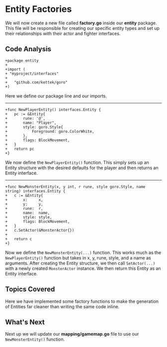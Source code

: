# Entity Factories
We will now create a new file called **factory.go** inside our **entity** package. This file will be responsible for creating our specific entity types and set up their relationships with their actor and fighter interfaces.

## Code Analysis
```
+package entity
+
+import (
+ "myproject/interfaces"
+
+	"github.com/kettek/goro"
+)
```
Here we define our package line and our imports.

---
```
+func NewPlayerEntity() interfaces.Entity {
+	pc := &Entity{
+		rune: '@',
+		name: "Player",
+		style: goro.Style{
+			Foreground: goro.ColorWhite,
+		},
+		flags: BlockMovement,
+	}
+	return pc
+}
```
We now define the `NewPlayerEntity()` function. This simply sets up an Entity structure with the desired defaults for the player and then returns an Entity interface.

---
```
+func NewMonsterEntity(x, y int, r rune, style goro.Style, name string) interfaces.Entity {
+	c := &Entity{
+		x:     x,
+		y:     y,
+		rune:  r,
+		name:  name,
+		style: style,
+		flags: BlockMovement,
+	}
+	c.SetActor(&MonsterActor{})
+
+	return c
+}
```
Now we define the `NewMonsterEntity(...)` function. This works much as the `NewPlayerEntity()` function but takes in x, y, rune, style, and a name as arguments. After creating the Entity structure, we then call `SetActor(...)` with a newly created `MonsterActor` instance. We then return this Entity as an Entity interface.

## Topics Covered
Here we have implemented some factory functions to make the generation of Entities far cleaner than writing the same code inline.

## What's Next
Next up we will update our **mapping/gamemap.go** file to use our `NewMonsterEntity()` function.